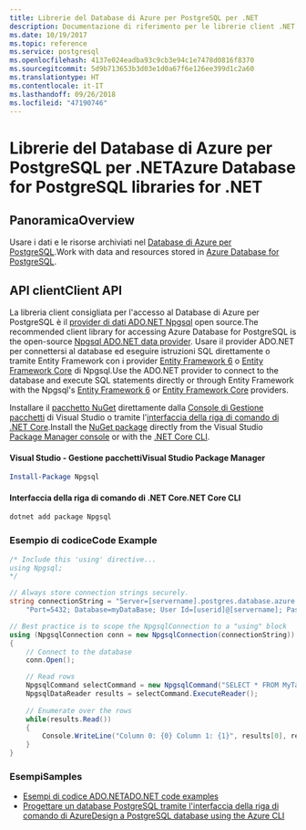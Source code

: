 ```yaml
---
title: Librerie del Database di Azure per PostgreSQL per .NET
description: Documentazione di riferimento per le librerie client .NET per il Database di Azure per PostgreSQL
ms.date: 10/19/2017
ms.topic: reference
ms.service: postgresql
ms.openlocfilehash: 4137e024eadba93c9cb3e94c1e7478d0816f8370
ms.sourcegitcommit: 5d9b713653b3d03e1d0a67f6e126ee399d1c2a60
ms.translationtype: HT
ms.contentlocale: it-IT
ms.lasthandoff: 09/26/2018
ms.locfileid: "47190746"
---
```

# <a name="azure-database-for-postgresql-libraries-for-net"></a><span data-ttu-id="fab81-103">Librerie del Database di Azure per PostgreSQL per .NET</span><span class="sxs-lookup"><span data-stu-id="fab81-103">Azure Database for PostgreSQL libraries for .NET</span></span>

## <a name="overview"></a><span data-ttu-id="fab81-104">Panoramica</span><span class="sxs-lookup"><span data-stu-id="fab81-104">Overview</span></span>

<span data-ttu-id="fab81-105">Usare i dati e le risorse archiviati nel [Database di Azure per PostgreSQL](https://docs.microsoft.com/azure/postgresql/).</span><span class="sxs-lookup"><span data-stu-id="fab81-105">Work with data and resources stored in [Azure Database for PostgreSQL](https://docs.microsoft.com/azure/postgresql/).</span></span>

## <a name="client-api"></a><span data-ttu-id="fab81-106">API client</span><span class="sxs-lookup"><span data-stu-id="fab81-106">Client API</span></span>

<span data-ttu-id="fab81-107">La libreria client consigliata per l'accesso al Database di Azure per PostgreSQL è il [provider di dati ADO.NET Npgsql](http://www.npgsql.org/) open source.</span><span class="sxs-lookup"><span data-stu-id="fab81-107">The recommended client library for accessing Azure Database for PostgreSQL is the open-source [Npgsql ADO.NET data provider](http://www.npgsql.org/).</span></span> <span data-ttu-id="fab81-108">Usare il provider ADO.NET per connettersi al database ed eseguire istruzioni SQL direttamente o tramite Entity Framework con i provider [Entity Framework 6](http://www.npgsql.org/ef6/index.html) o [Entity Framework Core](http://www.npgsql.org/efcore/index.html) di Npgsql.</span><span class="sxs-lookup"><span data-stu-id="fab81-108">Use the ADO.NET provider to connect to the database and execute SQL statements directly or through Entity Framework with the Npgsql's [Entity Framework 6](http://www.npgsql.org/ef6/index.html) or [Entity Framework Core](http://www.npgsql.org/efcore/index.html) providers.</span></span>

<span data-ttu-id="fab81-109">Installare il [pacchetto NuGet](https://www.nuget.org/packages/Npgsql) direttamente dalla [Console di Gestione pacchetti][PackageManager] di Visual Studio o tramite l'[interfaccia della riga di comando di .NET Core][DotNetCLI].</span><span class="sxs-lookup"><span data-stu-id="fab81-109">Install the [NuGet package](https://www.nuget.org/packages/Npgsql) directly from the Visual Studio [Package Manager console][PackageManager] or with the [.NET Core CLI][DotNetCLI].</span></span>

#### <a name="visual-studio-package-manager"></a><span data-ttu-id="fab81-110">Visual Studio - Gestione pacchetti</span><span class="sxs-lookup"><span data-stu-id="fab81-110">Visual Studio Package Manager</span></span>

```powershell
Install-Package Npgsql
```

#### <a name="net-core-cli"></a><span data-ttu-id="fab81-111">Interfaccia della riga di comando di .NET Core</span><span class="sxs-lookup"><span data-stu-id="fab81-111">.NET Core CLI</span></span>

```bash
dotnet add package Npgsql
```

### <a name="code-example"></a><span data-ttu-id="fab81-112">Esempio di codice</span><span class="sxs-lookup"><span data-stu-id="fab81-112">Code Example</span></span>

```csharp
/* Include this 'using' directive...
using Npgsql;
*/

// Always store connection strings securely. 
string connectionString = "Server=[servername].postgres.database.azure.com; " +
    "Port=5432; Database=myDataBase; User Id=[userid]@[servername]; Password=password;";

// Best practice is to scope the NpgsqlConnection to a "using" block
using (NpgsqlConnection conn = new NpgsqlConnection(connectionString))
{
    // Connect to the database
    conn.Open();

    // Read rows
    NpgsqlCommand selectCommand = new NpgsqlCommand("SELECT * FROM MyTable", conn);
    NpgsqlDataReader results = selectCommand.ExecuteReader();
    
    // Enumerate over the rows
    while(results.Read())
    {
        Console.WriteLine("Column 0: {0} Column 1: {1}", results[0], results[1]);
    }
}
```

### <a name="samples"></a><span data-ttu-id="fab81-113">Esempi</span><span class="sxs-lookup"><span data-stu-id="fab81-113">Samples</span></span>

- [<span data-ttu-id="fab81-114">Esempi di codice ADO.NET</span><span class="sxs-lookup"><span data-stu-id="fab81-114">ADO.NET code examples</span></span>](/dotnet/framework/data/adonet/ado-net-code-examples)
- [<span data-ttu-id="fab81-115">Progettare un database PostgreSQL tramite l'interfaccia della riga di comando di Azure</span><span class="sxs-lookup"><span data-stu-id="fab81-115">Design a PostgreSQL database using the Azure CLI</span></span>](https://docs.microsoft.com/azure/postgresql/tutorial-design-database-using-azure-cli)


[PackageManager]: https://docs.microsoft.com/nuget/tools/package-manager-console
[DotNetCLI]: https://docs.microsoft.com/dotnet/core/tools/dotnet-add-package
